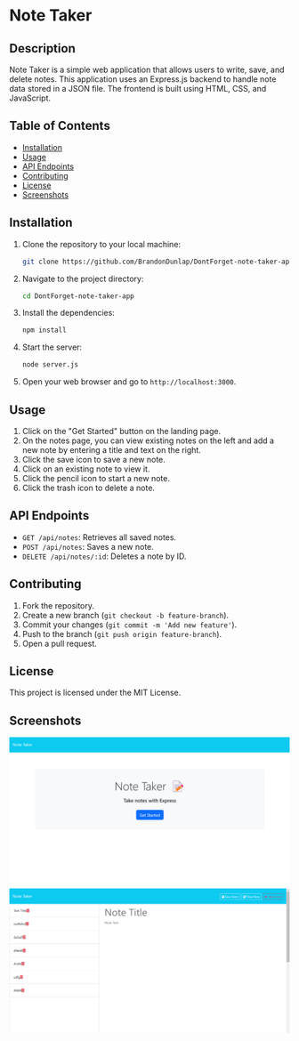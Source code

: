 # Note Taker

## Description

Note Taker is a simple web application that allows users to write, save, and delete notes. This application uses an Express.js backend to handle note data stored in a JSON file. The frontend is built using HTML, CSS, and JavaScript.

## Table of Contents

- [Installation](#installation)
- [Usage](#usage)
- [API Endpoints](#api-endpoints)
- [Contributing](#contributing)
- [License](#license)
- [Screenshots](#screenshots)

## Installation

1. Clone the repository to your local machine:
    ```bash
    git clone https://github.com/BrandonDunlap/DontForget-note-taker-app.git
    ```
2. Navigate to the project directory:
    ```bash
    cd DontForget-note-taker-app
    ```
3. Install the dependencies:
    ```bash
    npm install
    ```
4. Start the server:
    ```bash
    node server.js
    ```
5. Open your web browser and go to `http://localhost:3000`.

## Usage

1. Click on the "Get Started" button on the landing page.
2. On the notes page, you can view existing notes on the left and add a new note by entering a title and text on the right.
3. Click the save icon to save a new note.
4. Click on an existing note to view it.
5. Click the pencil icon to start a new note.
6. Click the trash icon to delete a note.

## API Endpoints

- `GET /api/notes`: Retrieves all saved notes.
- `POST /api/notes`: Saves a new note.
- `DELETE /api/notes/:id`: Deletes a note by ID.

## Contributing

1. Fork the repository.
2. Create a new branch (`git checkout -b feature-branch`).
3. Commit your changes (`git commit -m 'Add new feature'`).
4. Push to the branch (`git push origin feature-branch`).
5. Open a pull request.

## License

This project is licensed under the MIT License.

## Screenshots

![Landing Page](public\assets\images\landing-page.png)
![Notes Page](public\assets\images\notes-page.png)

